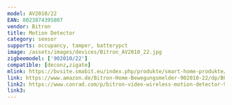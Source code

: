 ```yaml
---
model: AV2010/22
EAN: 8023874395807
vendor: Bitron
title: Motion Detector
category: sensor
supports: occupancy, tamper, batterypct
image: /assets/images/devices/Bitron_AV2010_22.jpg
zigbeemodel: ['902010/22']
compatible: [deconz,zigate]
mlink: https://bvsite.smabit.eu/index.php/produkte/smart-home-produkte/infrarot-bewegungsmelder/
link: https://www.amazon.de/Bitron-Home-Bewegungsmelder-902010-22/dp/B00H3NJ20Q
link2: https://www.conrad.com/p/bitron-video-wireless-motion-detector-90201022-1095385
link3: 
---
```

